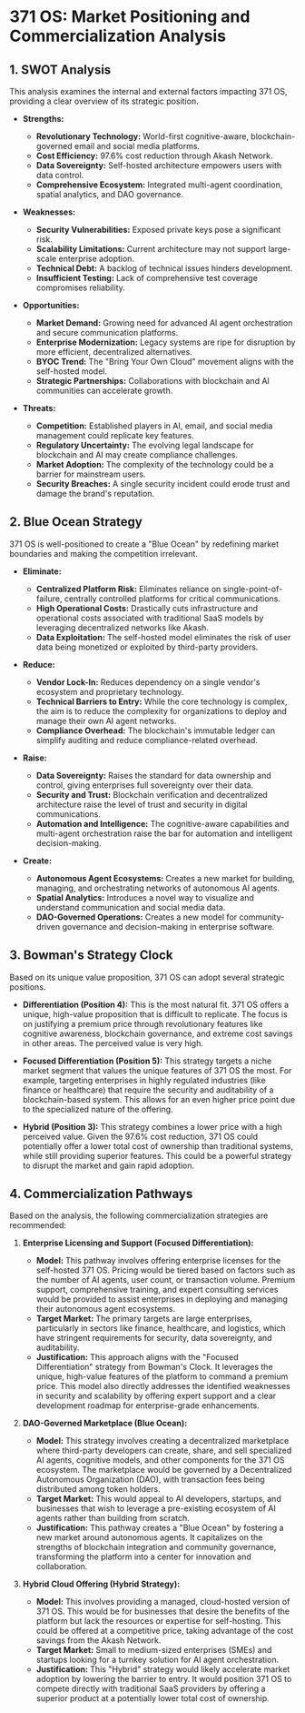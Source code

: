 # 371 OS: Market Positioning and Commercialization Analysis

## 1. SWOT Analysis

This analysis examines the internal and external factors impacting 371 OS, providing a clear overview of its strategic position.

*   **Strengths:**
    *   **Revolutionary Technology:** World-first cognitive-aware, blockchain-governed email and social media platforms.
    *   **Cost Efficiency:** 97.6% cost reduction through Akash Network.
    *   **Data Sovereignty:** Self-hosted architecture empowers users with data control.
    *   **Comprehensive Ecosystem:** Integrated multi-agent coordination, spatial analytics, and DAO governance.

*   **Weaknesses:**
    *   **Security Vulnerabilities:** Exposed private keys pose a significant risk.
    *   **Scalability Limitations:** Current architecture may not support large-scale enterprise adoption.
    *   **Technical Debt:** A backlog of technical issues hinders development.
    *   **Insufficient Testing:** Lack of comprehensive test coverage compromises reliability.

*   **Opportunities:**
    *   **Market Demand:** Growing need for advanced AI agent orchestration and secure communication platforms.
    *   **Enterprise Modernization:** Legacy systems are ripe for disruption by more efficient, decentralized alternatives.
    *   **BYOC Trend:** The "Bring Your Own Cloud" movement aligns with the self-hosted model.
    *   **Strategic Partnerships:** Collaborations with blockchain and AI communities can accelerate growth.

*   **Threats:**
    *   **Competition:** Established players in AI, email, and social media management could replicate key features.
    *   **Regulatory Uncertainty:** The evolving legal landscape for blockchain and AI may create compliance challenges.
    *   **Market Adoption:** The complexity of the technology could be a barrier for mainstream users.
    *   **Security Breaches:** A single security incident could erode trust and damage the brand's reputation.

## 2. Blue Ocean Strategy

371 OS is well-positioned to create a "Blue Ocean" by redefining market boundaries and making the competition irrelevant.

*   **Eliminate:**
    *   **Centralized Platform Risk:** Eliminates reliance on single-point-of-failure, centrally controlled platforms for critical communications.
    *   **High Operational Costs:** Drastically cuts infrastructure and operational costs associated with traditional SaaS models by leveraging decentralized networks like Akash.
    *   **Data Exploitation:** The self-hosted model eliminates the risk of user data being monetized or exploited by third-party providers.

*   **Reduce:**
    *   **Vendor Lock-In:** Reduces dependency on a single vendor's ecosystem and proprietary technology.
    *   **Technical Barriers to Entry:** While the core technology is complex, the aim is to reduce the complexity for organizations to deploy and manage their own AI agent networks.
    *   **Compliance Overhead:** The blockchain's immutable ledger can simplify auditing and reduce compliance-related overhead.

*   **Raise:**
    *   **Data Sovereignty:** Raises the standard for data ownership and control, giving enterprises full sovereignty over their data.
    *   **Security and Trust:** Blockchain verification and decentralized architecture raise the level of trust and security in digital communications.
    *   **Automation and Intelligence:** The cognitive-aware capabilities and multi-agent orchestration raise the bar for automation and intelligent decision-making.

*   **Create:**
    *   **Autonomous Agent Ecosystems:** Creates a new market for building, managing, and orchestrating networks of autonomous AI agents.
    *   **Spatial Analytics:** Introduces a novel way to visualize and understand communication and social media data.
    *   **DAO-Governed Operations:** Creates a new model for community-driven governance and decision-making in enterprise software.

## 3. Bowman's Strategy Clock

Based on its unique value proposition, 371 OS can adopt several strategic positions.

*   **Differentiation (Position 4):** This is the most natural fit. 371 OS offers a unique, high-value proposition that is difficult to replicate. The focus is on justifying a premium price through revolutionary features like cognitive awareness, blockchain governance, and extreme cost savings in other areas. The perceived value is very high.

*   **Focused Differentiation (Position 5):** This strategy targets a niche market segment that values the unique features of 371 OS the most. For example, targeting enterprises in highly regulated industries (like finance or healthcare) that require the security and auditability of a blockchain-based system. This allows for an even higher price point due to the specialized nature of the offering.

*   **Hybrid (Position 3):** This strategy combines a lower price with a high perceived value. Given the 97.6% cost reduction, 371 OS could potentially offer a lower total cost of ownership than traditional systems, while still providing superior features. This could be a powerful strategy to disrupt the market and gain rapid adoption.

## 4. Commercialization Pathways

Based on the analysis, the following commercialization strategies are recommended:

1.  **Enterprise Licensing and Support (Focused Differentiation):**
    *   **Model:** This pathway involves offering enterprise licenses for the self-hosted 371 OS. Pricing would be tiered based on factors such as the number of AI agents, user count, or transaction volume. Premium support, comprehensive training, and expert consulting services would be provided to assist enterprises in deploying and managing their autonomous agent ecosystems.
    *   **Target Market:** The primary targets are large enterprises, particularly in sectors like finance, healthcare, and logistics, which have stringent requirements for security, data sovereignty, and auditability.
    *   **Justification:** This approach aligns with the "Focused Differentiation" strategy from Bowman's Clock. It leverages the unique, high-value features of the platform to command a premium price. This model also directly addresses the identified weaknesses in security and scalability by offering expert support and a clear development roadmap for enterprise-grade enhancements.

2.  **DAO-Governed Marketplace (Blue Ocean):**
    *   **Model:** This strategy involves creating a decentralized marketplace where third-party developers can create, share, and sell specialized AI agents, cognitive models, and other components for the 371 OS ecosystem. The marketplace would be governed by a Decentralized Autonomous Organization (DAO), with transaction fees being distributed among token holders.
    *   **Target Market:** This would appeal to AI developers, startups, and businesses that wish to leverage a pre-existing ecosystem of AI agents rather than building from scratch.
    *   **Justification:** This pathway creates a "Blue Ocean" by fostering a new market around autonomous agents. It capitalizes on the strengths of blockchain integration and community governance, transforming the platform into a center for innovation and collaboration.

3.  **Hybrid Cloud Offering (Hybrid Strategy):**
    *   **Model:** This involves providing a managed, cloud-hosted version of 371 OS. This would be for businesses that desire the benefits of the platform but lack the resources or expertise for self-hosting. This could be offered at a competitive price, taking advantage of the cost savings from the Akash Network.
    *   **Target Market:** Small to medium-sized enterprises (SMEs) and startups looking for a turnkey solution for AI agent orchestration.
    *   **Justification:** This "Hybrid" strategy would likely accelerate market adoption by lowering the barrier to entry. It would position 371 OS to compete directly with traditional SaaS providers by offering a superior product at a potentially lower total cost of ownership.